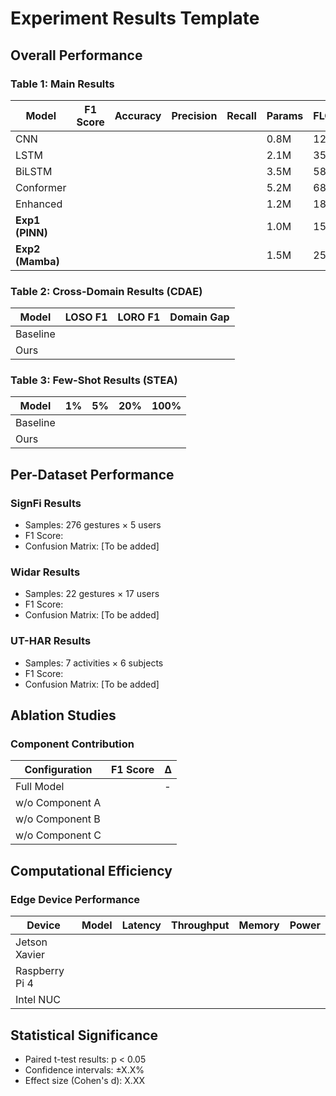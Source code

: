 # Experiment Results Template

## Overall Performance

### Table 1: Main Results
| Model | F1 Score | Accuracy | Precision | Recall | Params | FLOPs | Latency |
|-------|----------|----------|-----------|--------|--------|-------|---------|
| CNN | | | | | 0.8M | 120M | |
| LSTM | | | | | 2.1M | 350M | |
| BiLSTM | | | | | 3.5M | 580M | |
| Conformer | | | | | 5.2M | 680M | |
| Enhanced | | | | | 1.2M | 180M | |
| **Exp1 (PINN)** | | | | | 1.0M | 150M | |
| **Exp2 (Mamba)** | | | | | 1.5M | 250M | |

### Table 2: Cross-Domain Results (CDAE)
| Model | LOSO F1 | LORO F1 | Domain Gap |
|-------|---------|---------|------------|
| Baseline | | | |
| Ours | | | |

### Table 3: Few-Shot Results (STEA)
| Model | 1% | 5% | 20% | 100% |
|-------|-----|-----|-----|------|
| Baseline | | | | |
| Ours | | | | |

## Per-Dataset Performance

### SignFi Results
- Samples: 276 gestures × 5 users
- F1 Score: 
- Confusion Matrix: [To be added]

### Widar Results
- Samples: 22 gestures × 17 users
- F1 Score:
- Confusion Matrix: [To be added]

### UT-HAR Results
- Samples: 7 activities × 6 subjects
- F1 Score:
- Confusion Matrix: [To be added]

## Ablation Studies

### Component Contribution
| Configuration | F1 Score | Δ |
|--------------|----------|---|
| Full Model | | - |
| w/o Component A | | |
| w/o Component B | | |
| w/o Component C | | |

## Computational Efficiency

### Edge Device Performance
| Device | Model | Latency | Throughput | Memory | Power |
|--------|-------|---------|------------|--------|-------|
| Jetson Xavier | | | | | |
| Raspberry Pi 4 | | | | | |
| Intel NUC | | | | | |

## Statistical Significance
- Paired t-test results: p < 0.05
- Confidence intervals: ±X.X%
- Effect size (Cohen's d): X.XX
